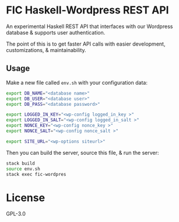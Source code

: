 # FIC Haskell-Wordpress REST API

An experimental Haskell REST API that interfaces with our Wordpress database &
supports user authentication.

The point of this is to get faster API calls with easier development,
customizations, & maintainability.

## Usage

Make a new file called `env.sh` with your configuration data:

```sh
export DB_NAME="<database name>"
export DB_USER="<database user>"
export DB_PASS="<database password>"

export LOGGED_IN_KEY="<wp-config logged_in_key >"
export LOGGED_IN_SALT="<wp-config logged_in_salt >"
export NONCE_KEY="<wp-config nonce_key >"
export NONCE_SALT="<wp-config nonce_salt >"

export SITE_URL="<wp-options siteurl>"
```

Then you can build the server, source this file, & run the server:

```sh
stack build
source env.sh
stack exec fic-wordpres
```


# License

GPL-3.0
